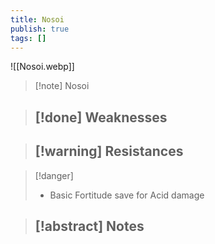 ```yaml
---
title: Nosoi
publish: true
tags: []
---
```

![[Nosoi.webp]]
> [!note] Nosoi
> <span style="font-family: 'Lucida Handwriting'; font-optical-sizing: auto; font-style: normal; word-break: break-word;"><span/>

> [!done] Weaknesses
> - 

> [!warning] Resistances
> - 

> [!danger]
> - Basic Fortitude save for Acid damage

> [!abstract] Notes
> - 